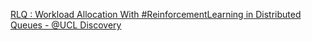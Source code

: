 [RLQ : Workload Allocation With #ReinforcementLearning in Distributed Queues - @UCL Discovery](https://qi.tc/qi/111372)